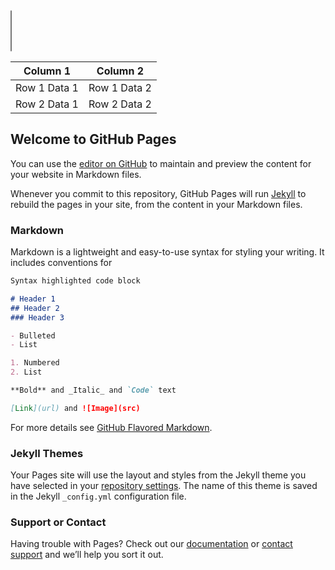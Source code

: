 <script src="https://code.jquery.com/jquery-3.1.1.min.js" integrity="sha256-hVVnYaiADRTO2PzUGmuLJr8BLUSjGIZsDYGmIJLv2b8=" crossorigin="anonymous"></script>
<link rel="stylesheet" type="text/css" href="semantic.min.css">
<script src="semantic.min.js"></script>


<select name="states" multiple="" class="ui fluid dropdown" id="states">
</select>

<table id="table_id" class="display">
    <thead>
        <tr>
            <th>Column 1</th>
            <th>Column 2</th>
        </tr>
    </thead>
    <tbody>
        <tr>
            <td>Row 1 Data 1</td>
            <td>Row 1 Data 2</td>
        </tr>
        <tr>
            <td>Row 2 Data 1</td>
            <td>Row 2 Data 2</td>
        </tr>
    </tbody>
</table>

<script>
    g_statesSelected = new Set();
$(document).ready( function () {
 
 fetch("https://cdn-api.co-vin.in/api/v2/admin/location/states", {

  "referrerPolicy": "strict-origin-when-cross-origin",
  "body": null,
  "method": "GET",
  "mode": "cors",
  "credentials": "omit"
}).then(response => response.json())
  .then(data => {console.log(data);
  let stateList = [];
  data["states"].forEach((state, index) => {
  console.log(index, state);
  stateList.push({name:state["state_name"], value:state["state_id"]});
  });
  $('#states').dropdown({values:stateList, placeholder:"Select states",
  onChange: function(value, text, $selectedItem){console.log("onChange", value, text, $selectedItem);},
  onAdd: function(value, text, $selectedItem){console.log("onAdd", value, text, $selectedItem); g_statesSelected.add(value);},
  onRemove: function(value, text, $selectedItem){console.log("onRemove", value, text, $selectedItem); g_statesSelected.delete(value);}
  });
  });
  
  
    
} );    
</script>

## Welcome to GitHub Pages

You can use the [editor on GitHub](https://github.com/lihas/vaccinetracker/edit/gh-pages/index.md) to maintain and preview the content for your website in Markdown files.

Whenever you commit to this repository, GitHub Pages will run [Jekyll](https://jekyllrb.com/) to rebuild the pages in your site, from the content in your Markdown files.

### Markdown

Markdown is a lightweight and easy-to-use syntax for styling your writing. It includes conventions for

```markdown
Syntax highlighted code block

# Header 1
## Header 2
### Header 3

- Bulleted
- List

1. Numbered
2. List

**Bold** and _Italic_ and `Code` text

[Link](url) and ![Image](src)
```

For more details see [GitHub Flavored Markdown](https://guides.github.com/features/mastering-markdown/).

### Jekyll Themes

Your Pages site will use the layout and styles from the Jekyll theme you have selected in your [repository settings](https://github.com/lihas/vaccinetracker/settings/pages). The name of this theme is saved in the Jekyll `_config.yml` configuration file.

### Support or Contact

Having trouble with Pages? Check out our [documentation](https://docs.github.com/categories/github-pages-basics/) or [contact support](https://support.github.com/contact) and we’ll help you sort it out.



